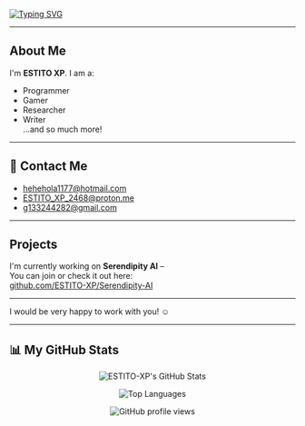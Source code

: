 [![Typing SVG](https://readme-typing-svg.demolab.com?font=Graduate&size=30&pause=1000&color=0079F7&center=true&vCenter=true&width=435&lines=Hello+There%F0%9F%91%8B%F0%9F%8F%BB!;I+am+ESTITO+XP)](https://git.io/typing-svg)

---

## About Me

I'm **ESTITO XP**. I am a:
- Programmer
- Gamer
- Researcher
- Writer  
...and so much more!

---

## 📧 Contact Me

- hehehola1177@hotmail.com
- ESTITO_XP_2468@proton.me
- g133244282@gmail.com

---

## Projects

I'm currently working on **Serendipity AI** –  
You can join or check it out here:  
[github.com/ESTITO-XP/Serendipity-AI](https://github.com/ESTITO-XP/Serendipity-AI)

---

I would be very happy to work with you! ☺️

---

## 📊 My GitHub Stats

<p align="center">
  <img src="https://github-readme-stats.vercel.app/api?username=ESTITO-XP&show_icons=true&theme=dracula&count_private=true&hide_border=true" alt="ESTITO-XP's GitHub Stats" />
</p>
<p align="center">
  <img src="https://github-readme-stats.vercel.app/api/top-langs/?username=ESTITO-XP&layout=compact&theme=dracula&hide_border=true" alt="Top Languages" />
</p>
<p align="center">
  <img src="https://komarev.com/ghpvc/?username=ESTITO-XP&style=flat-square&color=0079F7" alt="GitHub profile views" />
</p>